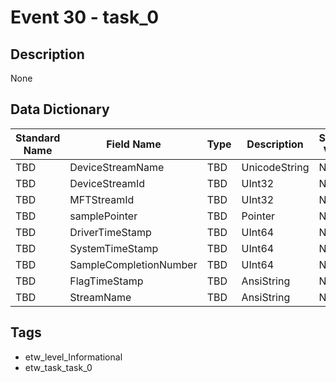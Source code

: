 # Event 30 - task_0

## Description
None

## Data Dictionary
|Standard Name|Field Name|Type|Description|Sample Value|
|---|---|---|---|---|
|TBD|DeviceStreamName|TBD|UnicodeString|None|None|
|TBD|DeviceStreamId|TBD|UInt32|None|None|
|TBD|MFTStreamId|TBD|UInt32|None|None|
|TBD|samplePointer|TBD|Pointer|None|None|
|TBD|DriverTimeStamp|TBD|UInt64|None|None|
|TBD|SystemTimeStamp|TBD|UInt64|None|None|
|TBD|SampleCompletionNumber|TBD|UInt64|None|None|
|TBD|FlagTimeStamp|TBD|AnsiString|None|None|
|TBD|StreamName|TBD|AnsiString|None|None|

## Tags
* etw_level_Informational
* etw_task_task_0